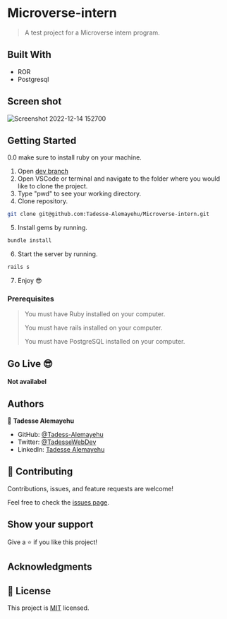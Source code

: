 # Microverse-intern

> A test project for a Microverse intern program.

## Built With

- ROR
- Postgresql

## Screen shot
![Screenshot 2022-12-14 152700](https://user-images.githubusercontent.com/69077061/207595866-2d6f40c9-fe98-45b0-96fd-d206e613b40a.png)

## Getting Started

0.0 make sure to install ruby on your machine.

1. Open [dev branch](https://github.com/Tadesse-Alemayehu/Microverse-intern)
2. Open VSCode or terminal and navigate to the folder where you would like to clone the project.
3. Type "pwd" to see your working directory.
4. Clone repository.

```bash
git clone git@github.com:Tadesse-Alemayehu/Microverse-intern.git
```

5. Install gems by running.

```bash
bundle install
```

6. Start the server by running.

```bash
rails s
```

7. Enjoy 😎

### Prerequisites

> You must have Ruby installed on your computer.
>
> You must have rails installed on your computer.
>
> You must have PostgreSQL installed on your computer.

## Go Live 😎

#### Not availabel

## Authors

👤 **Tadesse Alemayehu**

- GitHub: [@Tadess-Alemayehu](https://github.com/Tadesse-Alemayehu)
- Twitter: [@TadesseWebDev](https://twitter.com/TadesseWebDev)
- LinkedIn: [Tadesse Alemayehu](https://www.linkedin.com/in/tadesse-alemayehu-60141a221/)

## 🤝 Contributing

Contributions, issues, and feature requests are welcome!

Feel free to check the [issues page](../../issues/).

## Show your support

Give a ⭐️ if you like this project!

## Acknowledgments

## 📝 License

This project is [MIT](./LICENSE) licensed.
